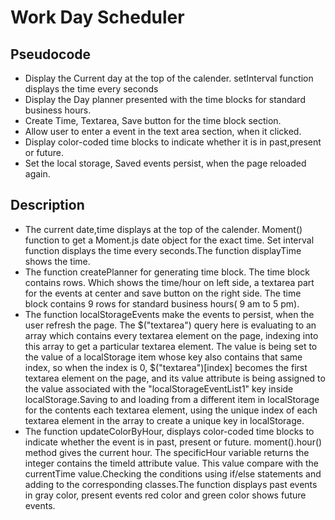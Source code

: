 # Work Day Scheduler 
## Pseudocode 
  * Display the Current day at the top of the calender. setInterval function   displays the time every seconds
  * Display the Day planner presented with the time blocks for standard business hours.
  * Create Time, Textarea, Save button for the time block section.
  * Allow user to enter a event in the text area section, when it clicked.
  * Display color-coded time blocks to indicate whether it is in past,present  or future.
  * Set the local storage, Saved events persist, when the page reloaded again.
## Description
  * The current date,time displays at the top of the calender. Moment() function to get a Moment.js date object for the exact time. Set interval function displays the time every seconds.The function displayTime shows the time.
  * The function createPlanner for generating time block. The time block  contains rows. Which shows the time/hour on left side, a textarea part for the events at center and save button on the right side. The time block contains 9 rows for standard business hours( 9 am to 5 pm).
  * The function localStorageEvents make the events to persist, when the user refresh the page. The $("textarea") query here is evaluating to an array which contains every textarea element on the page, indexing into this array to get a particular textarea element. The value is being set to the value of a localStorage item whose key also contains that same index, so when the index is 0, $("textarea")[index] becomes the first textarea element on the page, and its value attribute is being assigned to the value associated with the "localStorageEventList1" key inside localStorage.Saving to and loading from a different item in localStorage for the contents each textarea element, using the unique index of each textarea element in the array to create a unique key in localStorage.
  * The function updateColorByHour, displays color-coded time blocks to indicate whether the event is in past, present or future. moment().hour() method gives the current hour. The specificHour variable returns the integer contains the timeId attribute value. This value compare with the currentTime value.Checking the conditions using if/else statements and adding to the corresponding classes.The function displays past events in gray color, present events red color and green color shows future events.
